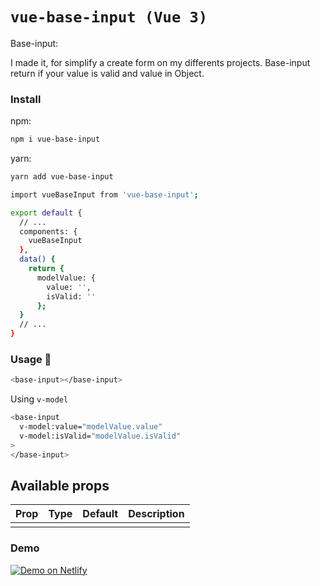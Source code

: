 # `vue-base-input (Vue 3)`

Base-input:

I made it, for simplify a create form on my differents projects.
Base-input return if your value is valid and value in Object.

### Install

npm:
```sh
npm i vue-base-input
```

yarn:
```sh
yarn add vue-base-input
```

```sh
import vueBaseInput from 'vue-base-input';

export default {
  // ...
  components: {
    vueBaseInput
  },
  data() {
    return {
      modelValue: {
        value: '',
        isValid: ''
      };
  }
  // ...
}

```


### Usage 🚀

```sh
<base-input></base-input>
```

Using ```v-model```

```sh
<base-input
  v-model:value="modelValue.value"
  v-model:isValid="modelValue.isValid"
>
</base-input>
```

## Available props

| Prop                          | Type            | Default     | Description                              |
|-------------------------------|-----------------|-------------|------------------------------------------|
|                               |                 |             |                                          |


### Demo

[![Demo on Netlify](https://www.netlify.com/img/deploy/button.svg)](https://vue-base-input.netlify.app/)

